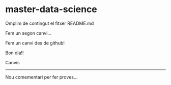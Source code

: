 # master-data-science

Omplim de contingut el fitxer README.md

Fem un segon canvi...

Fem un canvi des de github!

Bon dia!!

Canvis

*********************************************************

Nou comementari per fer proves...
